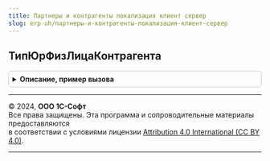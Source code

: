```yaml
---
title: Партнеры и контрагенты локализация клиент сервер
slug: erp-uh/партнеры-и-контрагенты-локализация-клиент-сервер
---
```



## ТипЮрФизЛицаКонтрагента
<details style="margin: 1em 0; padding: 0.5em; border: 1px solid #ccc; border-radius: 6px;">

<summary style="font-weight: bold; cursor: pointer;">Описание, пример вызова</summary>

```bsl

// Определяет тип ЮрФизЛицо в форме помощника нового
//
// Параметры:
// 	ЭтоКомпания - Число - признак, что партнер является компанией
// 	ВидКомпании - Число - вид компании
// Возвращаемое значение:
// 	ПеречислениеСсылка.ЮрФизЛицо - перечисление ЮрФизЛицо
//
Функция ТипЮрФизЛицаКонтрагента(ЭтоКомпания, ВидКомпании) Экспорт
```

Пример вызова
```bsl
Результат = ПартнерыИКонтрагентыЛокализацияКлиентСервер.ТипЮрФизЛицаКонтрагента(ЭтоКомпания, ВидКомпании) 
```
</details>

---

© 2024, **ООО 1С-Софт**  
Все права защищены. Эта программа и сопроводительные материалы предоставляются  
в соответствии с условиями лицензии [Attribution 4.0 International (CC BY 4.0)](https://creativecommons.org/licenses/by/4.0/legalcode).

---
